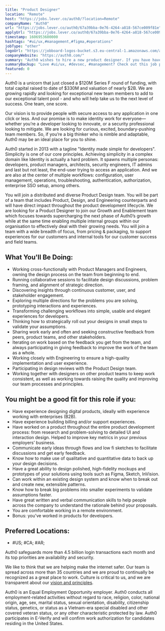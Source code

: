 ```yaml
---
title: "Product Designer"
location: "Remote"
host: "https://jobs.lever.co/auth0/?location=Remote"
companyName: "Auth0"
url: "https://jobs.lever.co/auth0/67a39bba-0e76-4264-a818-567ce009f81e"
applyUrl: "https://jobs.lever.co/auth0/67a39bba-0e76-4264-a818-567ce009f81e/apply"
timestamp: 1606953600000
hashtags: "#ui/ux,#management,#figma,#operations"
jobType: "other"
logoUrl: "https://jobboard-logos-bucket.s3.eu-central-1.amazonaws.com/auth0"
companyWebsite: "https://auth0.com/"
summary: "Auth0 wishes to hire a new product designer. If you have have experience designing digital products, ideally with experience working with enterprises, consider applying."
summaryBackup: "Love #ui/ux, #devsec, #management? Check out this job post!"
featured: 0
---
```


Auth0 is a unicorn that just closed a $120M Series F round of funding, with total capital raised to date of $330M and valuation of nearly $2B. We are growing rapidly and looking for exceptional new team members to add to our exceptional talent pool - and who will help take us to the next level of success. One team, one score. 

Our vision is to provide people with secure access to any application in one click or less. And our promise is to make identity work for everyone—whether you’re a developer looking to innovate, or a security professional looking to mitigate. We are looking for curious, excited, boundary-pushing team members. So, if you’re a big thinker who is nimble and adaptable, Auth0 may be an ideal place for you to shine.

Auth0 started in 2013 with a tagline "Identity made simple for developers". Simplicity is one of our core principles. Achieving simplicity in a complex domain like Identity is actually a hard problem. It spawns multiple personas: developers, product managers, architects, security engineers, IT admins and last but not least, the end-user trying to access an application. And we are also at the center of multiple workflows: configuration, user management, operations, troubleshooting, authentication, authorization, enterprise SSO setup, among others.

You will join a distributed and diverse Product Design team. You will be part of a team that includes Product, Design, and Engineering counterparts and will have direct impact throughout the product development lifecycle. We are looking for a Product Designer to join our Growth and Enablement team which focuses towards supercharging the next phase of Auth0’s growth while at the same time enabling multiple internal groups within our organisation to effectively deal with their growing needs. You will join a team with a wide breadth of focus, from pricing & packaging, to support experiences for our customers and internal tools for our customer success and field teams.

## What You'll Be Doing:

*   Working cross-functionally with Product Managers and Engineers, owning the design process on the team from beginning to end.
*   Running collaborative sessions to facilitate design discussions, problem framing, and alignment of strategic direction.
*   Discovering insights through continuous customer, user, and stakeholder engagement.
*   Exploring multiple directions for the problems you are solving, prototyping interactions and experiences.
*   Transforming challenging workflows into simple, usable and elegant experiences for developers.
*   Thinking how to strategically roll out your designs in small steps to validate your assumptions.
*   Sharing work early and often and seeking constructive feedback from peers, product teams, and other stakeholders.
*   Iterating on work based on the feedback you get from the team, and always participating in giving feedback to improve the work of the team as a whole.
*   Working closely with Engineering to ensure a high-quality implementation and user experience.
*   Participating in design reviews with the Product Design team.
*   Working together with designers on other product teams to keep work consistent, as well as working towards raising the quality and improving our team processes and principles.

## You might be a good fit for this role if you:

*   Have experience designing digital products, ideally with experience working with enterprises (B2B).
*   Have experience building billing and/or support experiences.
*   Have worked on a product throughout the entire product development process: from research and problem-solving to detailed UI and interaction design. Helped to improve key metrics in your previous employers’ business.
*   Communicate early ideas through flows and low fi sketches to facilitate discussions and get early feedback.
*   Know how to make use of qualitative and quantitative data to back up your design decisions.
*   Have a great ability to design polished, high-fidelity mockups and prototypes of your solutions using tools such as Figma, Sketch, InVision.
*   Can work within an existing design system and know when to break out and create new, extensible patterns.
*   Know how to break big problems into smaller experiments to validate assumptions faster.
*   Have great written and verbal communication skills to help people across the company to understand the rationale behind your proposals.
*   You are comfortable working in a remote environment.
*   Bonus: you've worked in products for developers.

## Preferred Locations:

*   #US; #CA; #AR;

Auth0 safeguards more than 4.5 billion login transactions each month and its top priorities are availability and security.

We like to think that we are helping make the internet safer. Our team is spread across more than 35 countries and we are proud to continually be recognized as a great place to work. Culture is critical to us, and we are transparent about our [vision and principles](https://auth0.com/blog/the-developer-first-identity-platform-auth0-story-and-future). 

Auth0 is an Equal Employment Opportunity employer. Auth0 conducts all employment-related activities without regard to race, religion, color, national origin, age, sex, marital status, sexual orientation, disability, citizenship status, genetics, or status as a Vietnam-era special disabled and other covered veteran status, or any other characteristic protected by law. Auth0 participates in E-Verify and will confirm work authorization for candidates residing in the United States.
